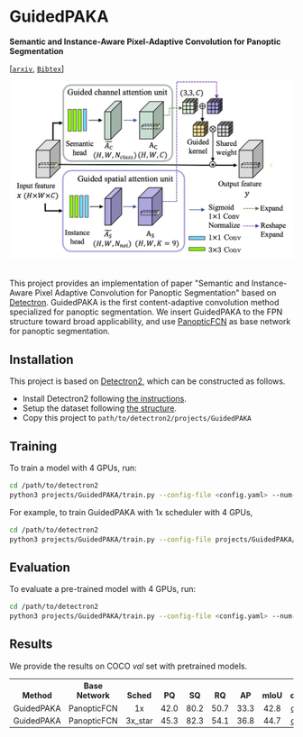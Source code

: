 # GuidedPAKA
**Semantic and Instance-Aware Pixel-Adaptive Convolution for Panoptic Segmentation**

[[`arxiv`](), [`Bibtex`]()]

<div align="center">
    <img src="docs/fig1.jpg">
</div></br>

This project provides an implementation of paper "Semantic and Instance-Aware Pixel Adaptive Convolution for Panoptic Segmentation" based on [Detectron](https://github.com/facebookresearch/detectron2). GuidedPAKA is the first content-adaptive convolution method specialized for panoptic segmentation. We insert GuidedPAKA to the FPN structure toward broad applicability, and use [PanopticFCN](https://github.com/dvlab-research/PanopticFCN) as base network for panoptic segmentation.


## Installation
This project is based on [Detectron2](https://github.com/facebookresearch/detectron2), which can be constructed as follows.
* Install Detectron2 following [the instructions](https://detectron2.readthedocs.io/tutorials/install.html).
* Setup the dataset following [the structure](https://github.com/facebookresearch/detectron2/blob/master/datasets/README.md).
* Copy this project to `path/to/detectron2/projects/GuidedPAKA`

## Training
To train a model with 4 GPUs, run:
```bash
cd /path/to/detectron2
python3 projects/GuidedPAKA/train.py --config-file <config.yaml> --num-gpus 4
```

For example, to train GuidedPAKA with 1x scheduler with 4 GPUs,
```bash
cd /path/to/detectron2
python3 projects/GuidedPAKA/train.py --config-file projects/GuidedPAKA/configs/PanopticFCN-R50-1x.yaml --num-gpus 4 
```

## Evaluation
To evaluate a pre-trained model with 4 GPUs, run:
```bash
cd /path/to/detectron2
python3 projects/GuidedPAKA/train.py --config-file <config.yaml> --num-gpus 4 --eval-only MODEL.WEIGHTS /path/to/model_checkpoint 
```

## Results
We provide the results on COCO *val* set with pretrained models. 

<table><tbody>
<!-- START TABLE -->
<!-- TABLE HEADER -->
<th valign="bottom">Method</th>
<th valign="bottom">Base Network</th>
<th valign="bottom">Sched</th>
<th valign="bottom">PQ</th>
<th valign="bottom">SQ</th>
<th valign="bottom">RQ</th>
<th valign="bottom">AP</th>
<th valign="bottom">mIoU</th>
<th valign="bottom">config</th>
<th align="bottom">download</th>
<!-- TABLE BODY -->
<tr>
<td align="left">GuidedPAKA</td>
<td align="center">PanopticFCN</td>
<td align="center">1x</td>
<td align="center">42.0</td>
<td align="center">80.2</td>
<td align="center">50.7</td>
<td align="center">33.3</td>
<td align="center">42.8</td>
<td align="center"><a href="https://1drv.ms/u/s!AnaMW2Xn7PpMiTNfPZ75x6H9vTz3?e=SEowEM">config</a>
<td align="center"><a href="https://1drv.ms/u/s!AnaMW2Xn7PpMiS3q3a10Lv4Dm-Ps?e=96k1SB">model</a>
</tr>
<tr>
<td align="left">GuidedPAKA</td>
<td align="center">PanopticFCN</td>
<td align="center">3x_star</td>
<td align="center">45.3</td>
<td align="center">82.3</td>
<td align="center">54.1</td>
<td align="center">36.8</td>
<td align="center">44.7</td>
<td align="center"><a href="https://1drv.ms/u/s!AnaMW2Xn7PpMiTL9_wqZ29maRaMt?e=hJnfAi">config</a></td>
<td align="center"><a href="https://1drv.ms/u/s!AnaMW2Xn7PpMiS4kHeqRV0ZkXwsh?e=akmfTd">model</a>
</tr>
</tbody></table>

